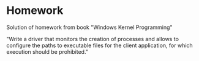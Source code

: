 # Homework
Solution of homework from book "Windows Kernel Programming"

"Write a driver that monitors the creation of processes and allows
to configure the paths to executable files for the client application, for
which execution should be prohibited."
